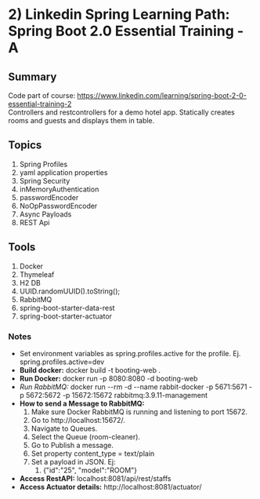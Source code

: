 # 2) Linkedin Spring Learning Path: Spring Boot 2.0 Essential Training - A
## Summary
Code part of course: https://www.linkedin.com/learning/spring-boot-2-0-essential-training-2   
Controllers and restcontrollers for a demo hotel app. Statically creates rooms and guests and displays them in table.

## Topics
1) Spring Profiles
2) yaml application properties
3) Spring Security
4) inMemoryAuthentication
5) passwordEncoder
6) NoOpPasswordEncoder
7) Async Payloads
8) REST Api

## Tools
1) Docker
2) Thymeleaf
3) H2 DB
4) UUID.randomUUID().toString();
5) RabbitMQ
6) spring-boot-starter-data-rest
7) spring-boot-starter-actuator

### Notes
* Set environment variables as spring.profiles.active for the profile. Ej. spring.profiles.active=dev
* **Build docker:** docker build -t booting-web .
* **Run Docker:** docker run -p 8080:8080 -d booting-web
* *Run RabbitMQ:* docker run --rm -d --name rabbit-docker -p 5671:5671 -p 5672:5672 -p 15672:15672 rabbitmq:3.9.11-management
* **How to send a Message to RabbitMQ:**  
  1) Make sure Docker RabbitMQ is running and listening to port 15672.
  2) Go to http://localhost:15672/.
  3) Navigate to Queues.
  4) Select the Queue (room-cleaner).
  5) Go to Publish a message.
  6) Set property content_type = text/plain
  7) Set a payload in JSON. Ej:
     1) {"id":"25", "model":"ROOM"}
* **Access RestAPI:** localhost:8081/api/rest/staffs
* **Access Actuator details:** http://localhost:8081/actuator/